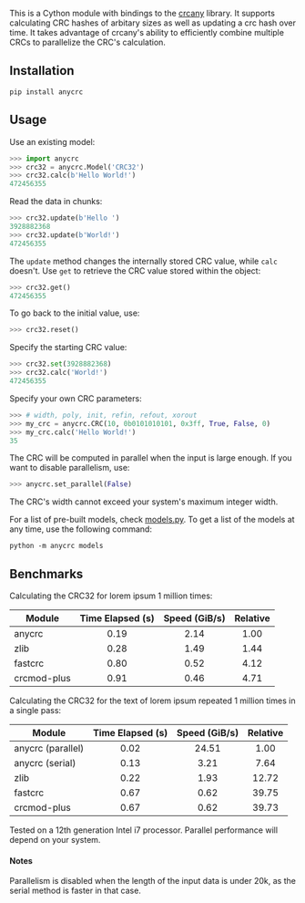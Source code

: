 This is a Cython module with bindings to the [crcany](https://github.com/madler/crcany) library. It supports calculating CRC hashes of arbitary sizes as well as updating a crc hash over time. It takes advantage of crcany's ability to efficiently combine multiple CRCs to parallelize the CRC's calculation.

## Installation

`pip install anycrc`

## Usage

Use an existing model:

```python
>>> import anycrc
>>> crc32 = anycrc.Model('CRC32')
>>> crc32.calc(b'Hello World!')
472456355
```

Read the data in chunks:

```python
>>> crc32.update(b'Hello ')
3928882368
>>> crc32.update(b'World!')
472456355
```

The `update` method changes the internally stored CRC value, while `calc` doesn't. Use `get` to retrieve the CRC value stored within the object:

```python
>>> crc32.get()
472456355
```

To go back to the initial value, use:

```python
>>> crc32.reset()
```

Specify the starting CRC value:

```python
>>> crc32.set(3928882368)
>>> crc32.calc('World!')
472456355
```

Specify your own CRC parameters:

```python
>>> # width, poly, init, refin, refout, xorout
>>> my_crc = anycrc.CRC(10, 0b0101010101, 0x3ff, True, False, 0)
>>> my_crc.calc('Hello World!')
35
```

The CRC will be computed in parallel when the input is large enough. If you want to disable parallelism, use:

```python
>>> anycrc.set_parallel(False)
```

The CRC's width cannot exceed your system's maximum integer width.

For a list of pre-built models, check [models.py](https://github.com/marzooqy/anycrc/blob/main/src/anycrc/models.py). To get a list of the models at any time, use the following command:

`python -m anycrc models`

## Benchmarks

Calculating the CRC32 for lorem ipsum 1 million times:

| Module | Time Elapsed (s) | Speed (GiB/s) | Relative |
|---|:-:|:-:|:-:|
| anycrc | 0.19 | 2.14 | 1.00 |
| zlib | 0.28 | 1.49 | 1.44 |
| fastcrc | 0.80 | 0.52 | 4.12 |
| crcmod-plus | 0.91 | 0.46 | 4.71 |

Calculating the CRC32 for the text of lorem ipsum repeated 1 million times in a single pass:

| Module | Time Elapsed (s) | Speed (GiB/s) | Relative |
|---|:-:|:-:|:-:|
| anycrc (parallel) | 0.02 | 24.51 | 1.00 |
| anycrc (serial) | 0.13 | 3.21 | 7.64 |
| zlib | 0.22 | 1.93 | 12.72 |
| fastcrc | 0.67 | 0.62 | 39.75 |
| crcmod-plus | 0.67 | 0.62 | 39.73 |

Tested on a 12th generation Intel i7 processor. Parallel performance will depend on your system.

#### Notes

Parallelism is disabled when the length of the input data is under 20k, as the serial method is faster in that case.
